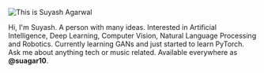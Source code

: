 ![This is Suyash Agarwal](https://github.com/suagar10/suagar10/blob/master/GitHub_profile.png)

Hi, I'm Suyash. A person with many ideas. Interested in Artificial Intelligence, Deep Learning, Computer Vision, Natural Language Processing and Robotics. Currently learning GANs and just started to learn PyTorch. Ask me about anything tech or music related. Available everywhere as **@suagar10**. 
